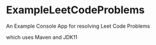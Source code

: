 # ExampleLeetCodeProblems
An Example Console App for resolving Leet Code Problems

which uses Maven and JDK11
